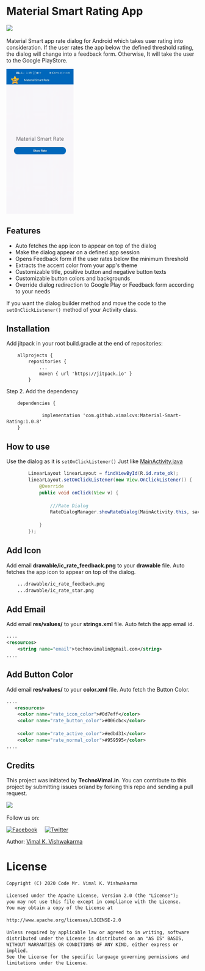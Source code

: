# Material Smart Rating App
[![](https://jitpack.io/v/vimalcvs/Material-Smart-Rating.svg)](https://jitpack.io/#vimalcvs/Material-Smart-Rating)

Material Smart app rate dialog for Android which takes user rating into consideration. If the user rates the app below the defined threshold rating, the dialog will change into a feedback form. Otherwise, It will take the user to the
Google PlayStore.

<img src="demo.gif" width="35%"/>

## Features
- Auto fetches the app icon to appear on top of the dialog
- Make the dialog appear on a defined app session
- Opens Feedback form if the user rates below the minimum threshold
- Extracts the accent color from your app's theme
- Customizable title, positive button and negative button texts
- Customizable button colors and backgrounds
- Override dialog redirection to Google Play or Feedback form according to your needs

If you want the dialog builder method and move the code to the `setOnClickListener()` method of your Activity class.
 
## Installation

Add jitpack in your root build.gradle at the end of repositories:
```
	allprojects {
		repositories {
			...
			maven { url 'https://jitpack.io' }
		}
```
Step 2. Add the dependency

```
	dependencies {
	
	         implementation 'com.github.vimalcvs:Material-Smart-Rating:1.0.8'
	}
```

## How to use
Use the dialog as it is `setOnClickListener()` Just like <a href="https://github.com/vimalcvs/Material-Smart-Rating/blob/master/app/src/main/java/com/vimalcvs/myrateapp/MainActivity.java">MainActivity.java</a>
```java
        LinearLayout linearLayout = findViewById(R.id.rate_ok);
        linearLayout.setOnClickListener(new View.OnClickListener() {
            @Override
            public void onClick(View v) {
	    
                ///Rate Dialog
                RateDialogManager.showRateDialog(MainActivity.this, savedInstanceState);

            }
        });
```
## Add Icon 
Add email **drawable/ic_rate_feedback.png** to your **drawable** file. Auto fetches the app icon to appear on top of the dialog.
```xml
    ...drawable/ic_rate_feedback.png
    ...drawable/ic_rate_star.png
```
## Add Email
Add email **res/values/** to your **strings.xml** file. Auto fetch the app email id.
```xml
....
<resources>
    <string name="email">technovimalin@gmail.com</string>
....
```
## Add Button Color
Add email **res/values/** to your **color.xml** file. Auto fetch the Button Color.
```xml
....
   <resources>
    <color name="rate_icon_color">#0d7eff</color>
    <color name="rate_button_color">#006cbc</color>
	  
    <color name="rate_active_color">#edbd31</color>
    <color name="rate_normal_color">#959595</color>
....
```

## Credits

This project was initiated by **TechnoVimal.in**. You can contribute to this project by submitting issues or/and by forking this repo and sending a pull request.

![](https://mlsvormsouvm.i.optimole.com/DV0GLTY-FqZU1jKu/w:auto/h:auto/q:auto/https://www.technovimal.in/wp-content/uploads/2019/09/technovimal_moblie_logo_250x40-1.png)

Follow us on:

[![Facebook](http://codemybrainsout.com/files/img/fb.png)](https://www.facebook.com/vimalcvs)&nbsp;&nbsp;&nbsp;&nbsp;&nbsp;[![Twitter](http://codemybrainsout.com/files/img/tw.png)](https://twitter.com/vimalvishwakar6)

Author: [Vimal K. Vishwakarma](https://github.com/vimalcvs)

# License
```
Copyright (C) 2020 Code Mr. Vimal K. Vishwakarma

Licensed under the Apache License, Version 2.0 (the "License");
you may not use this file except in compliance with the License.
You may obtain a copy of the License at

http://www.apache.org/licenses/LICENSE-2.0

Unless required by applicable law or agreed to in writing, software
distributed under the License is distributed on an "AS IS" BASIS,
WITHOUT WARRANTIES OR CONDITIONS OF ANY KIND, either express or implied.
See the License for the specific language governing permissions and
limitations under the License.
```
